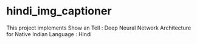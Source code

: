 # hindi_img_captioner
This project implements Show an Tell : Deep Neural Network Architecture for Native Indian Language : Hindi
